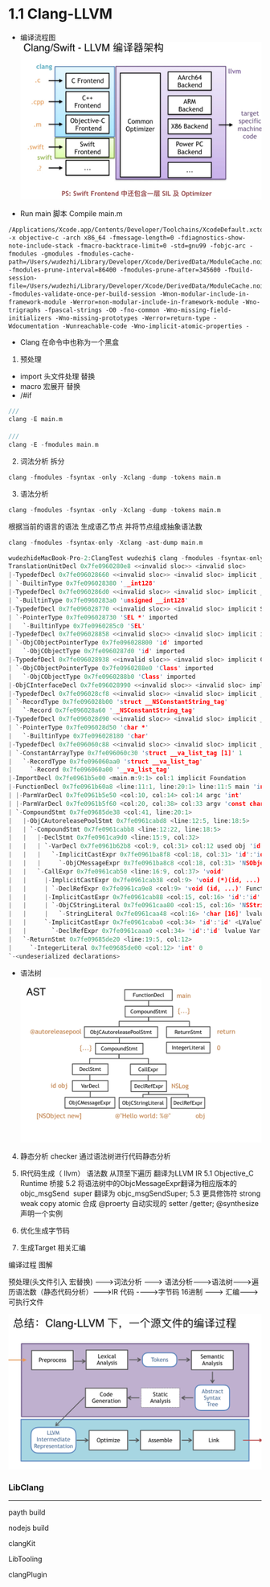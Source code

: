 # 1.1 Clang-LLVM


* 编译流程图
![](./image/1.0.png)

* Run main 脚本  Compile main.m
```
/Applications/Xcode.app/Contents/Developer/Toolchains/XcodeDefault.xctoolchain/usr/bin/clang -x objective-c -arch x86_64 -fmessage-length=0 -fdiagnostics-show-note-include-stack -fmacro-backtrace-limit=0 -std=gnu99 -fobjc-arc -fmodules -gmodules -fmodules-cache-path=/Users/wudezhi/Library/Developer/Xcode/DerivedData/ModuleCache.noindex -fmodules-prune-interval=86400 -fmodules-prune-after=345600 -fbuild-session-file=/Users/wudezhi/Library/Developer/Xcode/DerivedData/ModuleCache.noindex/Session.modulevalidation -fmodules-validate-once-per-build-session -Wnon-modular-include-in-framework-module -Werror=non-modular-include-in-framework-module -Wno-trigraphs -fpascal-strings -O0 -fno-common -Wno-missing-field-initializers -Wno-missing-prototypes -Werror=return-type -Wdocumentation -Wunreachable-code -Wno-implicit-atomic-properties -
```

* Clang  在命令中也称为一个黑盒



1. 预处理
  * import 头文件处理 替换
  * macro 宏展开 替换
  * /#if
  ```c++
  ///
  clang -E main.m
  
  /// 
  clang -E -fmodules main.m
  ```

2. 词法分析 拆分
  ```c++
  clang -fmodules -fsyntax -only -Xclang -dump -tokens main.m
  ```
3. 语法分析
  ```c++
  clang -fmodules -fsyntax -only -Xclang -dump -tokens main.m
  ```
  根据当前的语言的语法 生成语乙节点 并将节点组成抽象语法数
  ```c++
  clang -fmodules -fsyntax-only -Xclang -ast-dump main.m
  ```

  ```c
  wudezhideMacBook-Pro-2:ClangTest wudezhi$ clang -fmodules -fsyntax-only -Xclang -ast-dump main.m
  TranslationUnitDecl 0x7fe0960280e8 <<invalid sloc>> <invalid sloc>
  |-TypedefDecl 0x7fe096028660 <<invalid sloc>> <invalid sloc> implicit __int128_t '__int128'
  | `-BuiltinType 0x7fe096028380 '__int128'
  |-TypedefDecl 0x7fe0960286d0 <<invalid sloc>> <invalid sloc> implicit __uint128_t 'unsigned __int128'
  | `-BuiltinType 0x7fe0960283a0 'unsigned __int128'
  |-TypedefDecl 0x7fe096028770 <<invalid sloc>> <invalid sloc> implicit SEL 'SEL *'
  | `-PointerType 0x7fe096028730 'SEL *' imported
  |   `-BuiltinType 0x7fe0960285c0 'SEL'
  |-TypedefDecl 0x7fe096028858 <<invalid sloc>> <invalid sloc> implicit id 'id'
  | `-ObjCObjectPointerType 0x7fe096028800 'id' imported
  |   `-ObjCObjectType 0x7fe0960287d0 'id' imported
  |-TypedefDecl 0x7fe096028938 <<invalid sloc>> <invalid sloc> implicit Class 'Class'
  | `-ObjCObjectPointerType 0x7fe0960288e0 'Class' imported
  |   `-ObjCObjectType 0x7fe0960288b0 'Class' imported
  |-ObjCInterfaceDecl 0x7fe096028990 <<invalid sloc>> <invalid sloc> implicit Protocol
  |-TypedefDecl 0x7fe096028cf8 <<invalid sloc>> <invalid sloc> implicit __NSConstantString 'struct __NSConstantString_tag'
  | `-RecordType 0x7fe096028b00 'struct __NSConstantString_tag'
  |   `-Record 0x7fe096028a60 '__NSConstantString_tag'
  |-TypedefDecl 0x7fe096028d90 <<invalid sloc>> <invalid sloc> implicit __builtin_ms_va_list 'char *'
  | `-PointerType 0x7fe096028d50 'char *'
  |   `-BuiltinType 0x7fe096028180 'char'
  |-TypedefDecl 0x7fe096060c88 <<invalid sloc>> <invalid sloc> implicit __builtin_va_list 'struct __va_list_tag [1]'
  | `-ConstantArrayType 0x7fe096060c30 'struct __va_list_tag [1]' 1 
  |   `-RecordType 0x7fe096060aa0 'struct __va_list_tag'
  |     `-Record 0x7fe096060a00 '__va_list_tag'
  |-ImportDecl 0x7fe0961b5e00 <main.m:9:1> col:1 implicit Foundation
  |-FunctionDecl 0x7fe0961b60a8 <line:11:1, line:20:1> line:11:5 main 'int (int, const char **)'
  | |-ParmVarDecl 0x7fe0961b5e50 <col:10, col:14> col:14 argc 'int'
  | |-ParmVarDecl 0x7fe0961b5f60 <col:20, col:38> col:33 argv 'const char **':'const char **'
  | `-CompoundStmt 0x7fe09685de38 <col:41, line:20:1>
  |   |-ObjCAutoreleasePoolStmt 0x7fe0961cabd8 <line:12:5, line:18:5>
  |   | `-CompoundStmt 0x7fe0961cabb8 <line:12:22, line:18:5>
  |   |   |-DeclStmt 0x7fe0961ca9d0 <line:15:9, col:32>
  |   |   | `-VarDecl 0x7fe0961b62b8 <col:9, col:31> col:12 used obj 'id':'id' cinit
  |   |   |   `-ImplicitCastExpr 0x7fe0961ba8f8 <col:18, col:31> 'id':'id' <BitCast>
  |   |   |     `-ObjCMessageExpr 0x7fe0961ba8c8 <col:18, col:31> 'NSObject *' selector=new class='NSObject'
  |   |   `-CallExpr 0x7fe0961cab50 <line:16:9, col:37> 'void'
  |   |     |-ImplicitCastExpr 0x7fe0961cab38 <col:9> 'void (*)(id, ...)' <FunctionToPointerDecay>
  |   |     | `-DeclRefExpr 0x7fe0961ca9e8 <col:9> 'void (id, ...)' Function 0x7fe0961ba918 'NSLog' 'void (id, ...)'
  |   |     |-ImplicitCastExpr 0x7fe0961cab88 <col:15, col:16> 'id':'id' <BitCast>
  |   |     | `-ObjCStringLiteral 0x7fe0961caa80 <col:15, col:16> 'NSString *'
  |   |     |   `-StringLiteral 0x7fe0961caa48 <col:16> 'char [16]' lvalue "hello word : %@"
  |   |     `-ImplicitCastExpr 0x7fe0961caba0 <col:34> 'id':'id' <LValueToRValue>
  |   |       `-DeclRefExpr 0x7fe0961caaa0 <col:34> 'id':'id' lvalue Var 0x7fe0961b62b8 'obj' 'id':'id'
  |   `-ReturnStmt 0x7fe09685de20 <line:19:5, col:12>
  |     `-IntegerLiteral 0x7fe09685de00 <col:12> 'int' 0
  `-<undeserialized declarations>
  ```
* 语法树
![](./image/2.0.png)

4. 静态分析  checker 通过语法树进行代码静态分析
5. IR代码生成（ llvm）  语法数 从顶至下遍历 翻译为LLVM IR 
	5.1 Objective_C Runtime 桥接
	5.2 将语法树中的ObjcMessageExpr翻译为相应版本的objc_msgSend
	​	super 翻译为 objc_msgSendSuper;
	5.3 更具修饰符 strong weak copy atomic 合成 @proerty 
	​	自动实现的 setter /getter; @synthesize 声明一个实例

6. 优化生成字节码 
7. 生成Target 相关汇编

编译过程 图解

预处理(头文件引入 宏替换) --->词法分析 ---> 语法分析--->语法树--->遍历语法数（静态代码分析）--->IR 代码 ---->字节码 16进制 ---> 汇编---> 可执行文件

![](./image/3.0.png)


### LibClang 

---

payth build 

nodejs build 

clangKit

LibTooling

clangPlugin